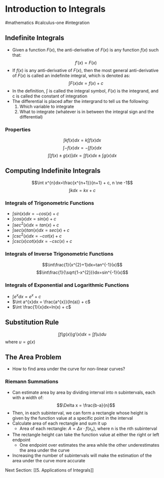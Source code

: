 # Introduction to Integrals
#mathematics #calculus-one #integration

## Indefinite Integrals
 - Given a function $F(x)$, the anti-derivative of $F(x)$ is any function $f(x)$ such that: $$f'(x)=F(x)$$
 - If $f(x)$ is any anti-derivative of $F(x)$, then the most general anti-derivative of $F(x)$ is called an indefinite integral, which is denoted as: $$\int F(x)dx = f(x) + c$$
 - In the definition, $\int$ is called the integral symbol, $F(x)$ is the integrand, and c is called the constant of integration
 - The differential is placed after the intergrand to tell us the following:
	1. Which variable to integrate
	2. What to integrate (whatever is in between the integral sign and the differential)

### Properties
$$\int kf(x)dx = k\int f(x)dx$$
$$\int -f(x)dx = -\int f(x)dx$$
$$\int [f(x) \pm g(x)]dx = \int f(x)dx \pm \int g(x)dx$$

## Computing Indefinite Integrals
$$\int x^{n}dx=\frac{x^{n+1}}{n+1} + c, n \ne -1$$
$$\int kdx = kx + c$$
### Integrals of Trigonometric Functions
 - $\int sin(x)dx = -cos(x)+c$
 - $\int cos(x)dx = sin(x)+c$
 - $\int sec^{2}(x)dx = tan(x)+c$
 - $\int sec(x)tan(x)dx = sec(x)+c$
 - $\int csc^{2}(x)dx = -cot(x)+c$
 - $\int csc(x)cot(x)dx = -csc(x)+c$

### Integrals of Inverse Trigonometric Functions
$$\int\frac{1}{x^{2}+1}dx=tan^{-1}(x)$$
$$\int\frac{1}{\sqrt{1-x^{2}}}dx=sin^{-1}(x)$$

### Integrals of Exponential and Logarithmic Functions
 - $\int e^{x}dx = e^{x}+c$
 - $\int a^{x}dx = \frac{a^{x}}{ln(a)} + c$
 - $\int \frac{1}{x}dx=ln(x) + c$

## Substitution Rule
$$\int f(g(x))g'(x)dx = \int f(u)du$$
where $u=g(x)$

## The Area Problem
 - How to find area under the curve for non-linear curves?

### Riemann Summations
 - Can estimate area by area by dividing interval into n subintervals, each with a width of: $$\Delta x = \frac{b-a}{n}$$
 - Then, in each subinterval, we can form a rectangle whose height is given by the function value at a specific point in the interval
 - Calculate area of each rectangle and sum it up
	 - Area of each rectangle: $A=\Delta x \cdot f(x_{n})$, where n is the nth subinterval
 - The rectangle height can  take the function value at either the right or left endpoint
	 - One endpoint over estimates the area while the other underestimates the area under the curve
 - Increasing the number of subintervals will make the estimation of the area under the curve more accurate

Next Section: [[5. Applications of Integrals]]
